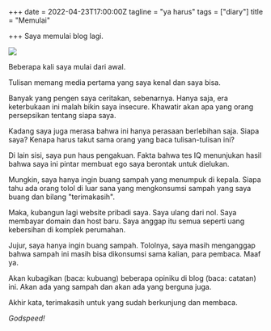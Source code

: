 +++
date = 2022-04-23T17:00:00Z
tagline = "ya harus"
tags = ["diary"]
title = "Memulai"

+++
Saya memulai blog lagi.

![](https://i.ibb.co/1dMr9rL/jason-hogan-yyfwukzv5fm-unsplash-1.jpg)

Beberapa kali saya mulai dari awal.

Tulisan memang media pertama yang saya kenal dan saya bisa.

Banyak yang pengen saya ceritakan, sebenarnya. Hanya saja, era keterbukaan ini malah bikin saya insecure. Khawatir akan apa yang orang persepsikan tentang siapa saya.

Kadang saya juga merasa bahwa ini hanya perasaan berlebihan saja. Siapa saya? Kenapa harus takut sama orang yang baca tulisan-tulisan ini?

Di lain sisi, saya pun haus pengakuan. Fakta bahwa tes IQ menunjukan hasil bahwa saya ini pintar membuat ego saya berontak untuk dielukan.

Mungkin, saya hanya ingin buang sampah yang menumpuk di kepala. Siapa tahu ada orang tolol di luar sana yang mengkonsumsi sampah yang saya buang dan bilang "terimakasih".

Maka, kubangun lagi website pribadi saya. Saya ulang dari nol. Saya membayar domain dan host baru. Saya anggap itu semua seperti uang kebersihan di komplek perumahan.

Jujur, saya hanya ingin buang sampah. Tololnya, saya masih menganggap bahwa sampah ini masih bisa dikonsumsi sama kalian, para pembaca. Maaf ya.

Akan kubagikan (baca: kubuang) beberapa opiniku di blog (baca: catatan) ini. Akan ada yang sampah dan akan ada yang berguna juga.

Akhir kata, terimakasih untuk yang sudah berkunjung dan membaca.

_Godspeed!_